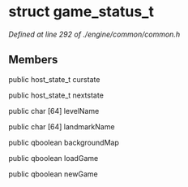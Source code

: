 # struct game_status_t

*Defined at line 292 of ./engine/common/common.h*

## Members

public host_state_t curstate

public host_state_t nextstate

public char [64] levelName

public char [64] landmarkName

public qboolean backgroundMap

public qboolean loadGame

public qboolean newGame



